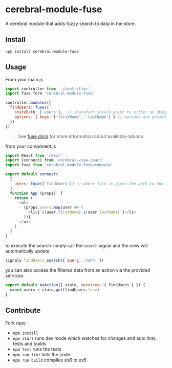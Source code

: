 # cerebral-module-fuse

A cerebral module that adds fuzzy search to data in the store.

## Install

```
npm install cerebral-module-fuse
```

## Usage

From your main.js

```js
import controller from './controller'
import fuse form 'cerebral-module-fuse'

controller.modules({
  findUsers: fuse({
    statePath: ['users'],  // statePath should point to either an object or array in the store
    options: { keys: ['firstName', 'lastName'] } // options are passed on to fuse.js
  })
})
```

> See [fuse docs](https://github.com/krisk/Fuse) for more information about available options.

from your component.js

```js
import React from 'react'
import {connect} from 'cerebral-view-react'
import fuse from 'cerebral-module-fuse/compute'

export default connect(
  {
    users: fuse(['findUsers']) // where fuse is given the path to the module state
  },
  function App (props)  {
    return (
      <ul>
        {props.users.map(user => (
          <li>{`${user.firstName} ${user.lastName}`}</li>
        ))}
      </ul>
    )
  }
)
```

to execute the search simply call the `search` signal and the view will automatically update

```js
signals.findUsers.search({ query: 'John' })
```

you can also access the filtered data from an action via the provided services

```js
export default myAction({ state, services: { findUsers } }) {
  const users = state.get(findUsers.fuse)
}
```

## Contribute

Fork repo

* `npm install`
* `npm start` runs dev mode which watches for changes and auto lints, tests and builds
* `npm test` runs the tests
* `npm run lint` lints the code
* `npm run build` compiles es6 to es5
